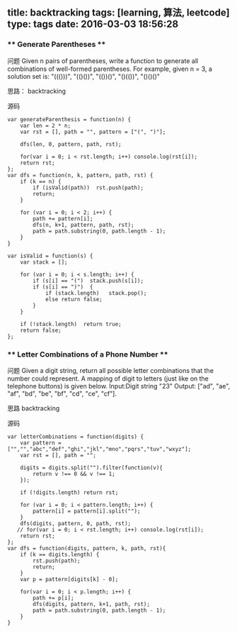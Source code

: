 title: backtracking
tags: [learning, 算法, leetcode]
type: tags
date: 2016-03-03 18:56:28
---
### ** Generate Parentheses **
问题
Given n pairs of parentheses, write a function to generate all combinations of well-formed parentheses.
For example, given n = 3, a solution set is:
"((()))", "(()())", "(())()", "()(())", "()()()"

思路：
backtracking
<!--more-->
源码

	var generateParenthesis = function(n) {
	    var len = 2 * n;
	    var rst = [], path = "", pattern = ["(", ")"];

	    dfs(len, 0, pattern, path, rst);
		
		for(var i = 0; i < rst.length; i++) console.log(rst[i]);
		return rst;
	};
	var dfs = function(n, k, pattern, path, rst) {
		if (k == n) {
			if (isValid(path))	rst.push(path);
			return;
		}

		for (var i = 0; i < 2; i++) {
			path += pattern[i];
			dfs(n, k+1, pattern, path, rst);
			path = path.substring(0, path.length - 1);
		}
	}

	var isValid = function(s) {
	    var stack = [];

	    for (var i = 0; i < s.length; i++) {
	    	if (s[i] == "(")  stack.push(s[i]);
	    	if (s[i] == ")")  {
	    		if (stack.length)	stack.pop();
	    		else return false;
	    	}
	    }

	    if (!stack.length)  return true;
	    return false;
	};

### ** Letter Combinations of a Phone Number **
问题
Given a digit string, return all possible letter combinations that the number could represent.
A mapping of digit to letters (just like on the telephone buttons) is given below.
Input:Digit string "23"
Output: ["ad", "ae", "af", "bd", "be", "bf", "cd", "ce", "cf"].

思路
backtracking

源码

	var letterCombinations = function(digits) {
	    var pattern = ["","","abc","def","ghi","jkl","mno","pqrs","tuv","wxyz"];
	    var rst = [], path = "";

	    digits = digits.split("").filter(function(v){
	    	return v !== 0 && v !== 1;
	    });

	    if (!digits.length) return rst;

	    for (var i = 0; i < pattern.length; i++) {
	    	pattern[i] = pattern[i].split("");
	    }
	    dfs(digits, pattern, 0, path, rst);
	   // for(var i = 0; i < rst.length; i++) console.log(rst[i]);
	    return rst;
	};
	var dfs = function(digits, pattern, k, path, rst){
		if (k == digits.length) {
			rst.push(path);
			return;
		}
		var p = pattern[digits[k] - 0];
		
		for(var i = 0; i < p.length; i++) {
			path += p[i];
			dfs(digits, pattern, k+1, path, rst);
			path = path.substring(0, path.length - 1);
		}
	}